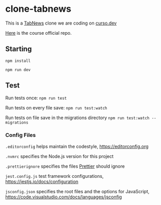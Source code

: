 # clone-tabnews

This is a [TabNews](https://www.tabnews.com.br) clone we are coding on [curso.dev](https://curso.dev)

[Here](https://github.com/filipedeschamps/clone-tabnews) is the course official repo.

## Starting

`npm install`

`npm run dev`

## Test

Run tests once: `npm run test`

Run tests on every file save: `npm run test:watch`

Run tests on file save in the migrations directory `npm run test:watch -- migrations`

### Config Files

`.editorconfig` helps maintain the codestyle, https://editorconfig.org

`.nvmrc` specifies the Node.js version for this project

`.prettierignore` specifies the files [Prettier](https://prettier.io/docs/en/) should ignore

`jest.config.js` test framework configurations, https://jestjs.io/docs/configuration

`jsconfig.json` specifies the root files and the options for JavaScript, https://code.visualstudio.com/docs/languages/jsconfig
